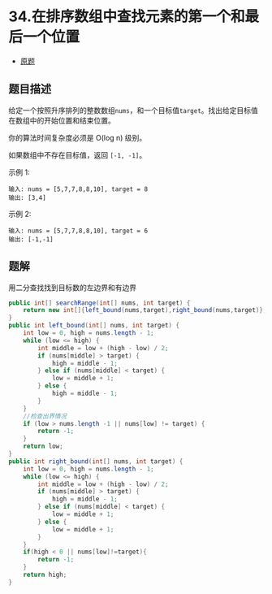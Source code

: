 
# 34.在排序数组中查找元素的第一个和最后一个位置

* [原题](https://leetcode-cn.com/problems/find-first-and-last-position-of-element-in-sorted-array/)


## 题目描述

给定一个按照升序排列的整数数组`nums`，和一个目标值`target`。找出给定目标值在数组中的开始位置和结束位置。

你的算法时间复杂度必须是 O(log n) 级别。

如果数组中不存在目标值，返回 `[-1, -1]`。

示例 1:
```
输入: nums = [5,7,7,8,8,10], target = 8
输出: [3,4]
```
示例 2:
```
输入: nums = [5,7,7,8,8,10], target = 6
输出: [-1,-1]
```
## 题解

用二分查找找到目标数的左边界和有边界

```java
public int[] searchRange(int[] nums, int target) {
    return new int[]{left_bound(nums,target),right_bound(nums,target)};
}
public int left_bound(int[] nums, int target) {
    int low = 0, high = nums.length - 1;
    while (low <= high) {
        int middle = low + (high - low) / 2;
        if (nums[middle] > target) {
            high = middle - 1;
        } else if (nums[middle] < target) {
            low = middle + 1;
        } else {
            high = middle - 1;
        }
    }
    //检查出界情况
    if (low > nums.length -1 || nums[low] != target) {
        return -1;
    }
    return low;
}
public int right_bound(int[] nums, int target) {
    int low = 0, high = nums.length - 1;
    while (low <= high) {
        int middle = low + (high - low) / 2;
        if (nums[middle] > target) {
            high = middle - 1;
        } else if (nums[middle] < target) {
            low = middle + 1;
        } else {
            low = middle + 1;
        }
    }
    if(high < 0 || nums[low]!=target){
        return -1;
    }
    return high;
}
```